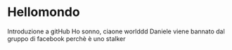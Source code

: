# Hellomondo
Introduzione a gitHub
Ho sonno, ciaone worlddd
Daniele viene bannato dal gruppo di facebook perchè è uno stalker
